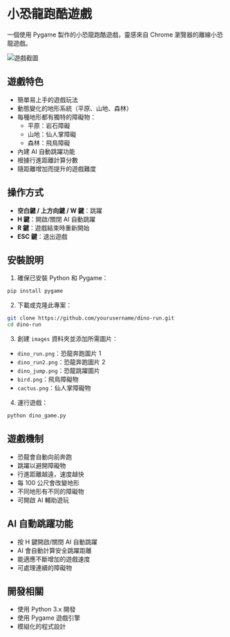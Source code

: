 # 小恐龍跑酷遊戲

一個使用 Pygame 製作的小恐龍跑酷遊戲，靈感來自 Chrome 瀏覽器的離線小恐龍遊戲。

![遊戲截圖](screenshot.png)

## 遊戲特色

- 簡單易上手的遊戲玩法
- 動態變化的地形系統（平原、山地、森林）
- 每種地形都有獨特的障礙物：
  - 平原：岩石障礙
  - 山地：仙人掌障礙
  - 森林：飛鳥障礙
- 內建 AI 自動跳躍功能
- 根據行進距離計算分數
- 隨距離增加而提升的遊戲難度

## 操作方式

- **空白鍵 / 上方向鍵 / W 鍵**：跳躍
- **H 鍵**：開啟/關閉 AI 自動跳躍
- **R 鍵**：遊戲結束時重新開始
- **ESC 鍵**：退出遊戲

## 安裝說明

1. 確保已安裝 Python 和 Pygame：
```bash
pip install pygame
```

2. 下載或克隆此專案：
```bash
git clone https://github.com/yourusername/dino-run.git
cd dino-run
```

3. 創建 `images` 資料夾並添加所需圖片：
- `dino_run.png`：恐龍奔跑圖片 1
- `dino_run2.png`：恐龍奔跑圖片 2
- `dino_jump.png`：恐龍跳躍圖片
- `bird.png`：飛鳥障礙物
- `cactus.png`：仙人掌障礙物

4. 運行遊戲：
```bash
python dino_game.py
```

## 遊戲機制

- 恐龍會自動向前奔跑
- 跳躍以避開障礙物
- 行進距離越遠，速度越快
- 每 100 公尺會改變地形
- 不同地形有不同的障礙物
- 可開啟 AI 輔助遊玩

## AI 自動跳躍功能

- 按 H 鍵開啟/關閉 AI 自動跳躍
- AI 會自動計算安全跳躍距離
- 能適應不斷增加的遊戲速度
- 可處理連續的障礙物

## 開發相關

- 使用 Python 3.x 開發
- 使用 Pygame 遊戲引擎
- 模組化的程式設計